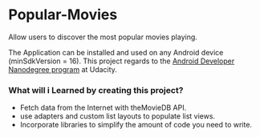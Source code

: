 # Popular-Movies
Allow users to discover the most popular movies playing.

The Application can be installed and used on any Android device (minSdkVersion = 16).
This project regards to the <a href="https://www.udacity.com/course/android-developer-nanodegree-by-google--nd801" title="Android Developer Nanodegree program">Android Developer Nanodegree program</a> at Udacity.

### What will i Learned by creating this project?
<ul>
<li>Fetch data from the Internet with theMovieDB API.</li>
<li>use adapters and custom list layouts to populate list views.</li>
<li>Incorporate libraries to simplify the amount of code you need to write.</li>
</ul>
